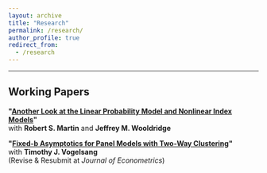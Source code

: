```yaml
---
layout: archive
title: "Research"
permalink: /research/
author_profile: true
redirect_from:
  - /research
---
```



<hr>

## Working Papers
 **"[Another Look at the Linear Probability Model and Nonlinear Index Models](https://arxiv.org/abs/2308.15338)"**\
 with **Robert S. Martin** and **Jeffrey M. Wooldridge**



 **"[Fixed-b Asymptotics for Panel Models with Two-Way Clustering](https://arxiv.org/abs/2309.08707)"**\
with **Timothy J. Vogelsang**\
(Revise & Resubmit at *Journal of Econometrics*)
